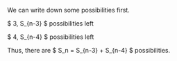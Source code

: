We can write down some possibilities first.

$ 3, S\_{n-3} $ possibilities left

$ 4, S\_{n-4} $ possibilities left

Thus, there are $ S_n = S\_{n-3} + S\_{n-4} $ possibilities.
